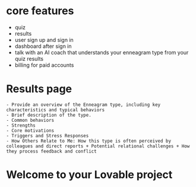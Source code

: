 # core features

- quiz
- results
- user sign up and sign in
- dashboard after sign in
- talk with an AI coach that understands your enneagram type from your quiz results
- billing for paid accounts 


# Results page
    - Provide an overview of the Enneagram type, including key characteristics and typical behaviors
    - Brief description of the type.
    - Common behaviors
    - Strengths
    - Core motivations
    - Triggers and Stress Responses
    - How Others Relate to Me: How this type is often perceived by colleagues and direct reports + Potential relational challenges + How they process feedback and conflict


# Welcome to your Lovable project
